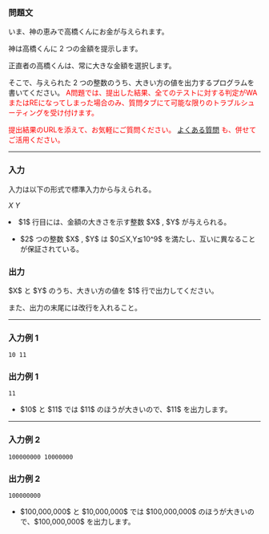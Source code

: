 <div>
<div>

### **問題文**

<section>

いま、神の恵みで高橋くんにお金が与えられます。

神は高橋くんに $2$ つの金額を提示します。

正直者の高橋くんは、常に大きな金額を選択します。

そこで、与えられた $2$ つの整数のうち、大きい方の値を出力するプログラムを書いてください。
<font color="red">A問題では、提出した結果、全てのテストに対する判定がWAまたはREになってしまった場合のみ、質問タブにて可能な限りのトラブルシューティングを受け付けます。

提出結果のURLを添えて、お気軽にご質問ください。
<a href="http://abc002.contest.atcoder.jp/faq">
よくある質問</a>
も、併せてご活用ください。</font>
</section>

</div>

---

<div>
<div>

### **入力**

<section>

入力は以下の形式で標準入力から与えられる。

<div>

$X$ $Y$

</div>


<div>

<li>
$1$ 行目には、金額の大きさを示す整数 $X$ , $Y$ が与えられる。
</li>
<ul>
<li>
$2$ つの整数 $X$ , $Y$ は $0≦X,Y≦10^9$ を満たし、互いに異なることが保証されている。
</li>

</ul>

</div>


</section>

</div>
<div>

### **出力**

<section>
$X$ と $Y$ のうち、大きい方の値を $1$ 行で出力してください。

また、出力の末尾には改行を入れること。

</section>

</div>

</div>

---

<div>

### **入力例 1**

<section>

```
10 11
```


</section>

</div>
<div>

### **出力例 1**

<section>

```
11
```

<ul>
<li>
$10$ と $11$ では $11$ のほうが大きいので、$11$ を出力します。
</li>

</ul>

</section>

</div>

---

<div>

### **入力例 2**

<section>

```
100000000 10000000
```


</section>

</div>
<div>

### **出力例 2**

<section>

```
100000000
```

<ul>
<li>
$100,000,000$ と $10,000,000$ では $100,000,000$ のほうが大きいので、$100,000,000$ を出力します。
</li>

</ul>

</section>

</div>

</div>
